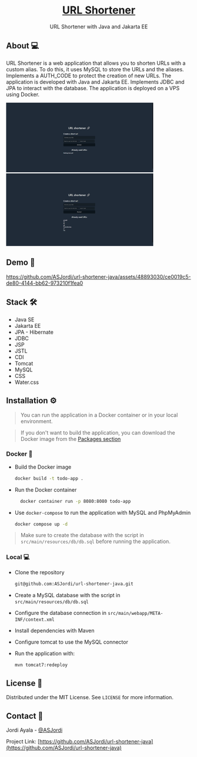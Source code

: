 <div align="center">
  <h1 align="center"><a href="https://url.asjordi.dev/">URL Shortener</a></h1>

  <p align="center">URL Shortener with Java and Jakarta EE</p>
</div>

## About :computer:

URL Shortener is a web application that allows you to shorten URLs with a custom alias. To do this, it uses MySQL to store the URLs and the aliases. Implements a AUTH_CODE to protect the creation of new URLs. The application is developed with Java and Jakarta EE. Implements JDBC and JPA to interact with the database. The application is deployed on a VPS using Docker.

<img src="src/main/resources/app01.png" alt="app01" width="400"/>
<img src="src/main/resources/app02.png" alt="app01" width="400"/>

## Demo :movie_camera:

https://github.com/ASJordi/url-shortener-java/assets/48893030/ce0019c5-de80-4144-bb62-973210f1fea0

## Stack :hammer_and_wrench:

* Java SE
* Jakarta EE
* JPA - Hibernate
* JDBC
* JSP
* JSTL
* CDI
* Tomcat
* MySQL
* CSS
* Water.css

## Installation :gear:

> You can run the application in a Docker container or in your local environment.

> If you don't want to build the application, you can download the Docker image from the [Packages section](https://github.com/ASJordi/url-shortener-java/pkgs/container/url-shortener-java)

### Docker :whale:

- Build the Docker image

  ```bash
  docker build -t todo-app .
  ```

- Run the Docker container

  ```bash
    docker container run -p 8080:8080 todo-app
  ```

- Use `docker-compose` to run the application with MySQL and PhpMyAdmin

  ```bash
  docker compose up -d
  ```

> Make sure to create the database with the script in `src/main/resources/db/db.sql` before running the application.

### Local :computer:

- Clone the repository

  ```bash
  git@github.com:ASJordi/url-shortener-java.git
  ```

- Create a MySQL database with the script in `src/main/resources/db/db.sql`

- Configure the database connection in `src/main/webapp/META-INF/context.xml`

- Install dependencies with Maven

- Configure tomcat to use the MySQL connector

- Run the application with:

  ```bash
  mvn tomcat7:redeploy
  ```

## License :page_facing_up:

Distributed under the MIT License. See `LICENSE` for more information.

## Contact :email:

Jordi Ayala - [@ASJordi](https://twitter.com/ASJordi)

Project Link: [https://github.com/ASJordi/url-shortener-java](https://github.com/ASJordi/url-shortener-java)
